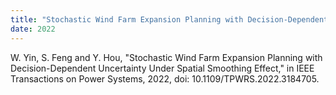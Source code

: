 ```yaml
---
title: "Stochastic Wind Farm Expansion Planning with Decision-Dependent Uncertainty Under Spatial Smoothing Effect"
date: 2022
---
```

W. Yin, S. Feng and Y. Hou, "Stochastic Wind Farm Expansion Planning with Decision-Dependent Uncertainty Under Spatial Smoothing Effect," in IEEE Transactions on Power Systems, 2022, doi: 10.1109/TPWRS.2022.3184705.
